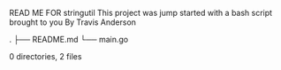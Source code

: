 READ ME FOR stringutil
This project was jump started with a bash script brought to you By Travis Anderson

.
├── README.md
└── main.go

0 directories, 2 files
